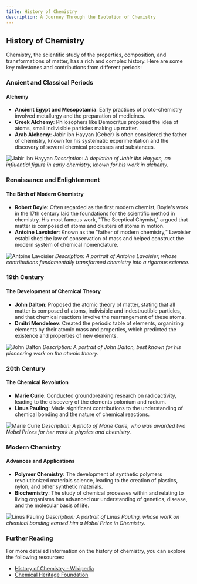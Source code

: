 ```yaml
---
title: History of Chemistry
description: A Journey Through the Evolution of Chemistry
---
```


## History of Chemistry

Chemistry, the scientific study of the properties, composition, and transformations of matter, has a rich and complex history. Here are some key milestones and contributions from different periods:

### Ancient and Classical Periods

#### Alchemy
- **Ancient Egypt and Mesopotamia**: Early practices of proto-chemistry involved metallurgy and the preparation of medicines.
- **Greek Alchemy**: Philosophers like Democritus proposed the idea of atoms, small indivisible particles making up matter.
- **Arab Alchemy**: Jabir ibn Hayyan (Geber) is often considered the father of chemistry, known for his systematic experimentation and the discovery of several chemical processes and substances.

![Jabir ibn Hayyan](/assets/images/jabir_ibn_hayyan.webp)
*Description: A depiction of Jabir ibn Hayyan, an influential figure in early chemistry, known for his work in alchemy.*

### Renaissance and Enlightenment

#### The Birth of Modern Chemistry
- **Robert Boyle**: Often regarded as the first modern chemist, Boyle's work in the 17th century laid the foundations for the scientific method in chemistry. His most famous work, "The Sceptical Chymist," argued that matter is composed of atoms and clusters of atoms in motion.
- **Antoine Lavoisier**: Known as the "father of modern chemistry," Lavoisier established the law of conservation of mass and helped construct the modern system of chemical nomenclature.

![Antoine Lavoisier](/assets/images/lavoisier.webp)
*Description: A portrait of Antoine Lavoisier, whose contributions fundamentally transformed chemistry into a rigorous science.*

### 19th Century

#### The Development of Chemical Theory
- **John Dalton**: Proposed the atomic theory of matter, stating that all matter is composed of atoms, indivisible and indestructible particles, and that chemical reactions involve the rearrangement of these atoms.
- **Dmitri Mendeleev**: Created the periodic table of elements, organizing elements by their atomic mass and properties, which predicted the existence and properties of new elements.

![John Dalton](/assets/images/dalton.webp)
*Description: A portrait of John Dalton, best known for his pioneering work on the atomic theory.*

### 20th Century

#### The Chemical Revolution
- **Marie Curie**: Conducted groundbreaking research on radioactivity, leading to the discovery of the elements polonium and radium.
- **Linus Pauling**: Made significant contributions to the understanding of chemical bonding and the nature of chemical reactions.

![Marie Curie](/assets/images/marie_curie.webp)
*Description: A photo of Marie Curie, who was awarded two Nobel Prizes for her work in physics and chemistry.*

### Modern Chemistry

#### Advances and Applications
- **Polymer Chemistry**: The development of synthetic polymers revolutionized materials science, leading to the creation of plastics, nylon, and other synthetic materials.
- **Biochemistry**: The study of chemical processes within and relating to living organisms has advanced our understanding of genetics, disease, and the molecular basis of life.

![Linus Pauling](/assets/images/pauling.webp)
*Description: A portrait of Linus Pauling, whose work on chemical bonding earned him a Nobel Prize in Chemistry.*

### Further Reading

For more detailed information on the history of chemistry, you can explore the following resources:
- [History of Chemistry - Wikipedia](https://en.wikipedia.org/wiki/History_of_chemistry)
- [Chemical Heritage Foundation](https://www.sciencehistory.org)